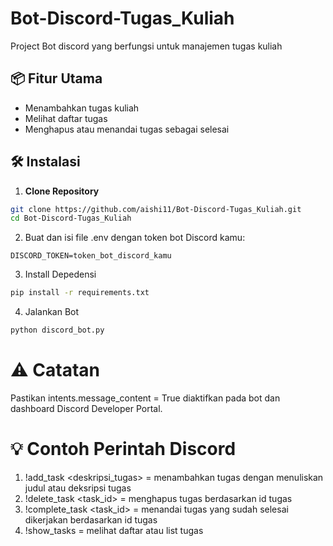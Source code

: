 # Bot-Discord-Tugas_Kuliah
Project Bot discord yang berfungsi untuk manajemen tugas kuliah

## 📦 Fitur Utama
- Menambahkan tugas kuliah
- Melihat daftar tugas
- Menghapus atau menandai tugas sebagai selesai


## 🛠️ Instalasi

1. **Clone Repository**

```bash
git clone https://github.com/aishi11/Bot-Discord-Tugas_Kuliah.git
cd Bot-Discord-Tugas_Kuliah 
```
2. Buat dan isi file .env dengan token bot Discord kamu:
```env
DISCORD_TOKEN=token_bot_discord_kamu
```
3. Install Depedensi
```bash
pip install -r requirements.txt
```
4. Jalankan Bot
```bash
python discord_bot.py
```
# ⚠️ Catatan
Pastikan intents.message_content = True diaktifkan pada bot dan dashboard Discord Developer Portal.

# 💡 Contoh Perintah Discord
1. !add_task <deskripsi_tugas> = menambahkan tugas dengan menuliskan judul atau deksripsi tugas
2. !delete_task <task_id> = menghapus tugas berdasarkan id tugas
3. !complete_task <task_id> = menandai tugas yang sudah selesai dikerjakan berdasarkan id tugas
4. !show_tasks = melihat daftar atau list tugas


